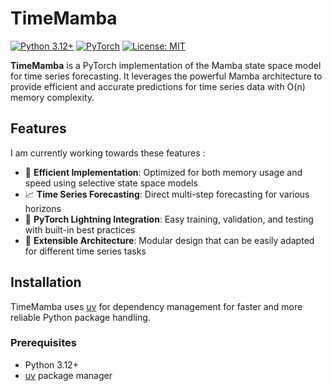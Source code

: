 # TimeMamba

[![Python 3.12+](https://img.shields.io/badge/python-3.8+-blue.svg)](https://www.python.org/downloads/)
[![PyTorch](https://img.shields.io/badge/PyTorch-2.0+-red.svg)](https://pytorch.org/)
[![License: MIT](https://img.shields.io/badge/License-MIT-yellow.svg)](https://opensource.org/licenses/MIT)

**TimeMamba** is a PyTorch implementation of the Mamba state space model for time series forecasting. It leverages the powerful Mamba architecture to provide efficient and accurate predictions for time series data with O(n) memory complexity.

## Features

I am currently working towards these features :

- 🚀 **Efficient Implementation**: Optimized for both memory usage and speed using selective state space models
- 📈 **Time Series Forecasting**: Direct multi-step forecasting for various horizons
- 🔌 **PyTorch Lightning Integration**: Easy training, validation, and testing with built-in best practices
- 🧩 **Extensible Architecture**: Modular design that can be easily adapted for different time series tasks

## Installation

TimeMamba uses [uv](https://github.com/astral-sh/uv) for dependency management for faster and more reliable Python package handling.

### Prerequisites

- Python 3.12+
- [uv](https://github.com/astral-sh/uv) package manager
